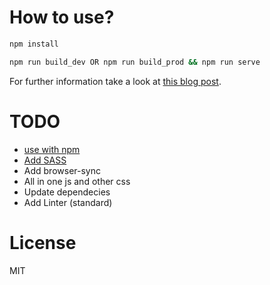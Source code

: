 # How to use?

```bash
npm install

npm run build_dev OR npm run build_prod && npm run serve
```

For further information take a look at [this blog post](http://blog.mgechev.com/2016/06/26/tree-shaking-angular2-production-build-rollup-javascript/).

# TODO
- <u>use with npm</u>
- <u>Add SASS</u>
- Add browser-sync
- All in one js and other css
- Update dependecies
- Add Linter (standard)

# License

MIT


